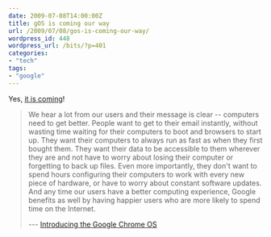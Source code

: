 ```yaml
---
date: 2009-07-08T14:00:00Z
title: gOS is coming our way
url: /2009/07/08/gos-is-coming-our-way/
wordpress_id: 448
wordpress_url: /bits/?p=401
categories:
- "tech"
tags:
- "google"
---
```

Yes, <a href="http://googleblog.blogspot.com/2009/07/introducing-google-chrome-os.html" title="Google OS">it is coming</a>!

> We hear a lot from our users and their message is clear -- computers need to get better. People want to get to their email instantly, without wasting time waiting for their computers to boot and browsers to start up. They want their computers to always run as fast as when they first bought them. They want their data to be accessible to them wherever they are and not have to worry about losing their computer or forgetting to back up files. Even more importantly, they don't want to spend hours configuring their computers to work with every new piece of hardware, or have to worry about constant software updates. And any time our users have a better computing experience, Google benefits as well by having happier users who are more likely to spend time on the Internet.
> 
> --- [Introducing the Google Chrome OS](http://googleblog.blogspot.com/2009/07/introducing-google-chrome-os.html "Introducing the Google Chrome OS") 
